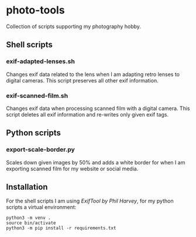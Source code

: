 # photo-tools
Collection of scripts supporting my photography hobby.

## Shell scripts

### exif-adapted-lenses.sh
Changes exif data related to the lens when I am adapting retro lenses to digital cameras.
This script preserves all other exif information.

### exif-scanned-film.sh
Changes exif data when processing scanned film with a digital camera.
This script deletes all exif information and re-writes only given exif tags.

## Python scripts

### export-scale-border.py
Scales down given images by 50% and adds a white border for when I am exporting scanned film for my website or social media.

## Installation

For the shell scripts I am using *ExifTool by Phil Harvey*, for my python scripts a virtual environment:
```
python3 -m venv .
source bin/activate
python3 -m pip install -r requirements.txt
```
